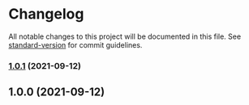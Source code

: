 # Changelog

All notable changes to this project will be documented in this file. See [standard-version](https://github.com/conventional-changelog/standard-version) for commit guidelines.

### [1.0.1](https://github.com/entrostat/env2kube/compare/v1.0.0...v1.0.1) (2021-09-12)

## 1.0.0 (2021-09-12)

